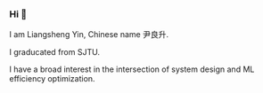 ### Hi 🥰

I am Liangsheng Yin, Chinese name 尹良升.

I graducated from SJTU.

I have a broad interest in the intersection of system design and ML efficiency optimization.

<!--
To get more information about me, check out my personal website, http://lsyin.me.
-->

<!--
**hnyls2002/hnyls2002** is a ✨ _special_ ✨ repository because its `README.md` (this file) appears on your GitHub profile.

Here are some ideas to get you started:

- 🔭 I’m currently working on ...
- 🌱 I’m currently learning ...
- 👯 I’m looking to collaborate on ...
- 🤔 I’m looking for help with ...
- 💬 Ask me about ...
- 📫 How to reach me: ...
- 😄 Pronouns: ...
- ⚡ Fun fact: ...
-->
